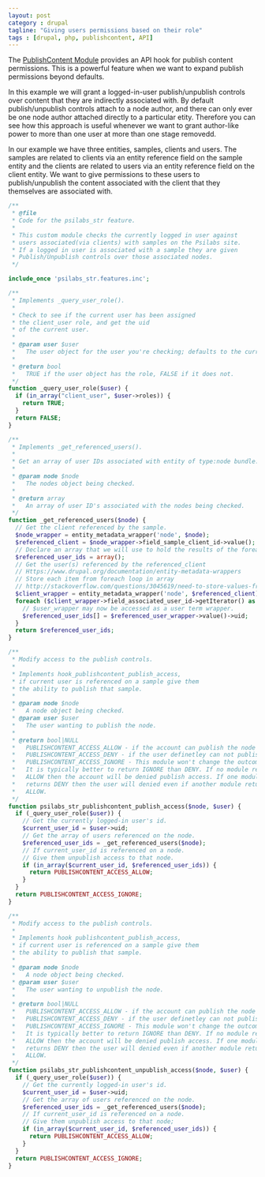 ```yaml
---
layout: post
category : drupal
tagline: "Giving users permissions based on their role"
tags : [drupal, php, publishcontent, API]
---
```


The [PublishContent Module](http://cgit.drupalcode.org/publishcontent/tree/publishcontent.api.php) provides an API hook for publish content permissions. This is a powerful feature when we want to expand publish permissions beyond defaults.

In this example we will grant a logged-in-user publish/unpublish controls over content that they are indirectly associated with. By default publish/unpublish controls attach to a node author, and there can only ever be one node author attached directly to a particular etity. Therefore you can see how this approach is useful whenever we want to grant author-like power to more than one user at more than one stage removedd.

In our example we have three entities, samples, clients and users. The samples are related to clients via an entity reference field on the sample entity and the clients are related to users via an entity reference field on the client entity. We want to give permissions to these users to publish/unpublish the content associated with the client that they themselves are associated with.

```php
/**
 * @file
 * Code for the psilabs_str feature.
 *
 * This custom module checks the currently logged in user against
 * users associated(via clients) with samples on the Psilabs site.
 * If a logged in user is associated with a sample they are given
 * Publish/Unpublish controls over those associated nodes.
 */

include_once 'psilabs_str.features.inc';

/**
 * Implements _query_user_role().
 *
 * Check to see if the current user has been assigned
 * the client_user role, and get the uid
 * of the current user.
 *
 * @param user $user
 *   The user object for the user you're checking; defaults to the current user.
 *
 * @return bool
 *   TRUE if the user object has the role, FALSE if it does not.
 */
function _query_user_role($user) {
  if (in_array("client_user", $user->roles)) {
    return TRUE;
  }
  return FALSE;
}

/**
 * Implements _get_referenced_users().
 *
 * Get an array of user IDs associated with entity of type:node bundle:sample.
 *
 * @param node $node
 *   The nodes object being checked.
 *
 * @return array
 *   An array of user ID's associated with the nodes being checked.
 */
function _get_referenced_users($node) {
  // Get the client referenced by the sample.
  $node_wrapper = entity_metadata_wrapper('node', $node);
  $referenced_client = $node_wrapper->field_sample_client_id->value();
  // Declare an array that we will use to hold the results of the foreach loop.
  $referenced_user_ids = array();
  // Get the user(s) referenced by the referenced_client
  // Https://www.drupal.org/documentation/entity-metadata-wrappers
  // Store each item from foreach loop in array
  // http://stackoverflow.com/questions/3045619/need-to-store-values-from-foreach-loop-into-array
  $client_wrapper = entity_metadata_wrapper('node', $referenced_client);
  foreach ($client_wrapper->field_associated_user_id->getIterator() as $delta => $referenced_user_wrapper) {
    // $user_wrapper may now be accessed as a user term wrapper.
    $referenced_user_ids[] = $referenced_user_wrapper->value()->uid;
  }
  return $referenced_user_ids;
}

/**
 * Modify access to the publish controls.
 *
 * Implements hook_publishcontent_publish_access,
 * if current user is referenced on a sample give them
 * the ability to publish that sample.
 *
 * @param node $node
 *   A node object being checked.
 * @param user $user
 *   The user wanting to publish the node.
 *
 * @return bool|NULL
 *   PUBLISHCONTENT_ACCESS_ALLOW - if the account can publish the node
 *   PUBLISHCONTENT_ACCESS_DENY - if the user definetley can not publish
 *   PUBLISHCONTENT_ACCESS_IGNORE - This module won't change the outcome.
 *   It is typically better to return IGNORE than DENY. If no module returns
 *   ALLOW then the account will be denied publish access. If one module
 *   returns DENY then the user will denied even if another module returns
 *   ALLOW.
 */
function psilabs_str_publishcontent_publish_access($node, $user) {
  if (_query_user_role($user)) {
    // Get the currently logged-in user's id.
    $current_user_id = $user->uid;
    // Get the array of users referenced on the node.
    $referenced_user_ids = _get_referenced_users($node);
    // If current_user_id is referenced on a node.
    // Give them unpublish access to that node.
    if (in_array($current_user_id, $referenced_user_ids)) {
      return PUBLISHCONTENT_ACCESS_ALLOW;
    }
  }
  return PUBLISHCONTENT_ACCESS_IGNORE;
}

/**
 * Modify access to the publish controls.
 *
 * Implements hook publishcontent_publish_access,
 * if current user is referenced on a sample give them
 * the ability to publish that sample.
 *
 * @param node $node
 *   A node object being checked.
 * @param user $user
 *   The user wanting to unpublish the node.
 *
 * @return bool|NULL
 *   PUBLISHCONTENT_ACCESS_ALLOW - if the account can publish the node
 *   PUBLISHCONTENT_ACCESS_DENY - if the user definetley can not publish
 *   PUBLISHCONTENT_ACCESS_IGNORE - This module won't change the outcome.
 *   It is typically better to return IGNORE than DENY. If no module returns
 *   ALLOW then the account will be denied publish access. If one module
 *   returns DENY then the user will denied even if another module returns
 *   ALLOW.
 */
function psilabs_str_publishcontent_unpublish_access($node, $user) {
  if (_query_user_role($user)) {
    // Get the currently logged-in user's id.
    $current_user_id = $user->uid;
    // Get the array of users referenced on the node.
    $referenced_user_ids = _get_referenced_users($node);
    // If current_user_id is referenced on a node.
    // Give them unpublish access to that node;
    if (in_array($current_user_id, $referenced_user_ids)) {
      return PUBLISHCONTENT_ACCESS_ALLOW;
    }
  }
  return PUBLISHCONTENT_ACCESS_IGNORE;
}
```
